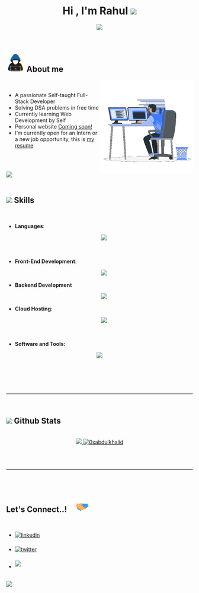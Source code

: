<!---
- 👋 Hi, I’m @rahul09999
- 👀 I’m interested in open source work and networking with new peoples 
- 🌱 I’m currently learning programming
- 💞️ I’m looking to collaborate on open source
- 📫 Reach me through my mail:- rahullalwani102002@gmail.com
--->

<!---
rahul09999/rahul09999 is a ✨ special ✨ repository because its `README.md` (this file) appears on your GitHub profile.
You can click the Preview link to take a look at your changes.
--->


<h1 align="center"><b>Hi , I'm Rahul </b><img src="https://media.giphy.com/media/hvRJCLFzcasrR4ia7z/giphy.gif" width="35"></h1>
<!--  -->
<p align="center">
  <a href="https://github.com/DenverCoder1/readme-typing-svg"><img src="https://readme-typing-svg.herokuapp.com?font=Time+New+Roman&color=cyan&size=25&center=true&vCenter=true&width=600&height=100&lines=Jai+Hind!!!..&hearts;++;Self-taught+Fullstack+Developer,;Computer+Science+Student,;DSA+Newbie,;Active+Learner/Researcher,;Love+to+learn+new+stuffs..<3"></a>
</p>


<br>



	
## <picture><img src = "https://github.com/0xAbdulKhalid/0xAbdulKhalid/raw/main/assets/mdImages/about_me.gif" width = 50px></picture> **About me**

<picture> <img align="right" src="https://github.com/0xAbdulKhalid/0xAbdulKhalid/raw/main/assets/mdImages/Right_Side.gif" width = 250px></picture>

<br>

- A passionate Self-taught Full-Stack Developer
- Solving DSA problems in free time
- Currently learning Web Development by Self
- Personal website [Coming soon!](https://www.google.com/)
- I’m currently open for an Intern or a new job opportunity, this is [my resume](https://github.com/rahul09999)

<br><br>

<img src="https://user-images.githubusercontent.com/73097560/115834477-dbab4500-a447-11eb-908a-139a6edaec5c.gif"><br><br>

## <img src="https://media2.giphy.com/media/QssGEmpkyEOhBCb7e1/giphy.gif?cid=ecf05e47a0n3gi1bfqntqmob8g9aid1oyj2wr3ds3mg700bl&rid=giphy.gif" width ="25"><b> Skills</b>
<br>

<p align="center">

- **Languages**:
    
    <p align="center">
  <a href="https://skillicons.dev">
    <img src="https://skillicons.dev/icons?i=c,cpp,python,java,js,ts" />
  </a>
</p>

<br>   
    
- **Front-End Development**:

   <p align="center">
  <a href="https://skillicons.dev">
    <img src="https://skillicons.dev/icons?i=html,css,vite,react,nextjs,tailwind" />
  </a>
</p>

<be>

- **Backend Development**

   <p align="center">
  <a href="https://skillicons.dev">
    <img src="https://skillicons.dev/icons?i=nodejs,express,mongodb,graphql,kafka,redis,postgres,postman " />
  </a>
</p>

- **Cloud Hosting**:

    <p align="center">
  <a href="https://skillicons.dev">
    <img src="https://skillicons.dev/icons?i=vercel,github,netlify,aws" />
  </a>
</p>

    
<br>

- **Software and Tools:**

<p align="center">
  <a href="https://skillicons.dev">
    <img src="https://skillicons.dev/icons?i=git,kubernetes,docker,bash,vscode,md" />
  </a>
</p> 

<br>


</p>

<br>
<br>

-----

<br>


## <img src="https://media.giphy.com/media/iY8CRBdQXODJSCERIr/giphy.gif" width="35"><b> Github Stats </b>
<br>

<div align="center">

<a href="https://github.com/rahul09999/">
  <img src="https://github-readme-stats.vercel.app/api?username=rahul09999&include_all_commits=true&count_private=true&show_icons=true&line_height=20&title_color=7A7ADB&icon_color=2234AE&text_color=D3D3D3&bg_color=0,000000,130F40" width="450"/>
  <img src="https://github-readme-stats.vercel.app/api/top-langs?username=rahul09999&show_icons=true&locale=en&layout=compact&line_height=20&title_color=7A7ADB&icon_color=2234AE&text_color=D3D3D3&bg_color=0,000000,130F40" width="375"  alt="0xabdulkhalid"/>

</a>
</div>

<br>
<br>
<br>

-----

<br>
<br>

## <b> Let's Connect..!</b><img src="https://github.com/0xAbdulKhalid/0xAbdulKhalid/raw/main/assets/mdImages/handshake.gif" width ="80">
<br>
<div align='left'>

<ul>

<li>
<a href="https://linkedin.com/in" target="_blank">
<img src="https://img.shields.io/badge/linkedin:  IRONFIST-%2300acee.svg?color=405DE6&style=for-the-badge&logo=linkedin&logoColor=white" alt=linkedin style="margin-bottom: 5px;"/>
</a>
</li>

<br>

<li>
<a href="https://twitter.com/" target="_blank">
<img src="https://img.shields.io/badge/twitter:  IRONFIST-%2300acee.svg?color=1DA1F2&style=for-the-badge&logo=twitter&logoColor=white" alt=twitter style="margin-bottom: 5px;"/>
</a>
</li>

<br>

<li>
<a href="mailto:rahullalwani102002@gmail.com" target="_blank">
<img src="https://img.shields.io/badge/gmail:  IRONFIST-%23EA4335.svg?style=for-the-badge&logo=gmail&logoColor=white" t=mail style="margin-bottom: 5px;" />
</a>
</li>
	
</ul>
</div>

<br>
<img src="https://user-images.githubusercontent.com/73097560/115834477-dbab4500-a447-11eb-908a-139a6edaec5c.gif">
<br>
